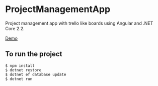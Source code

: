 # ProjectManagementApp
Project management app with trello like boards using Angular and .NET Core 2.2.

[Demo](https://wd-project-management-app.herokuapp.com/)

## To run the project
```
$ npm install
$ dotnet restore
$ dotnet ef database update
$ dotnet run
```
